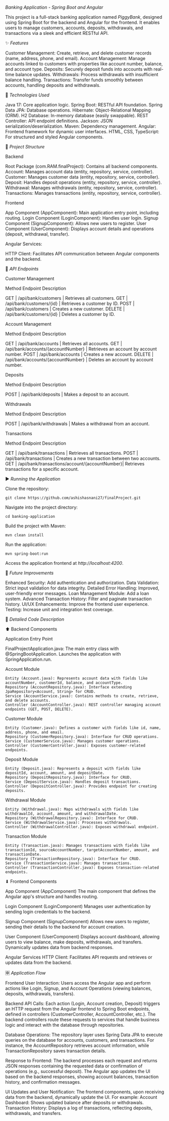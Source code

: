 *Banking Application - Spring Boot and Angular*

This project is a full-stack banking application named *PiggyBank*, designed using Spring Boot for the backend and Angular for the frontend. It enables users to manage customers, accounts, deposits, withdrawals, and transactions via a sleek and efficient RESTful API.

✨ *Features*

Customer Management: Create, retrieve, and delete customer records (name, address, phone, and email).
Account Management: Manage accounts linked to customers with properties like account number, balance, and account type.
Deposits: Securely deposit funds into accounts with real-time balance updates.
Withdrawals: Process withdrawals with insufficient balance handling.
Transactions: Transfer funds smoothly between accounts, handling deposits and withdrawals.

🚀 *Technologies Used*

Java 17: Core application logic.
Spring Boot: RESTful API foundation.
Spring Data JPA: Database operations.
Hibernate: Object-Relational Mapping (ORM).
H2 Database: In-memory database (easily swappable).
REST Controller: API endpoint definitions.
Jackson: JSON serialization/deserialization.
Maven: Dependency management.
Angular: Frontend framework for dynamic user interfaces.
HTML, CSS, TypeScript: For structured and styled Angular components.

📂 *Project Structure*

Backend

Root Package (com.RAM.finalProject): Contains all backend components.
Account: Manages account data (entity, repository, service, controller).
Customer: Manages customer data (entity, repository, service, controller).
Deposit: Handles deposit operations (entity, repository, service, controller).
Withdrawal: Manages withdrawals (entity, repository, service, controller).
Transactions: Manages transactions (entity, repository, service, controller).

Frontend

App Component (AppComponent): Main application entry point, including routing.
Login Component (LoginComponent): Handles user login.
Signup Component (SignupComponent): Allows new users to register.
User Component (UserComponent): Displays account details and operations (deposit, withdrawal, transfer).

Angular Services:

HTTP Client: Facilitates API communication between Angular components and the backend.

🔗 *API Endpoints*

Customer Management

Method Endpoint	Description

GET	        |     /api/bank/customers	          |       Retrieves all customers.
GET	        |     /api/bank/customers/{id}	      |       Retrieves a customer by ID.
POST	    |     /api/bank/customers	          |       Creates a new customer.
DELETE	    |     /api/bank/customers/{id}	      |       Deletes a customer by ID.

Account Management

Method Endpoint Description

GET	      |  /api/bank/accounts	                  |   Retrieves all accounts.
GET	      |  /api/bank/accounts/{accountNumber}	  |   Retrieves an account by account number.
POST	  |  /api/bank/accounts	                  |   Creates a new account.
DELETE	  |  /api/bank/accounts/{accountNumber}	  |   Deletes an account by account number.

Deposits

Method Endpoint	Description

POST  |	/api/bank/deposits |  Makes a deposit to an account.

Withdrawals

Method Endpoint	Description

POST | /api/bank/withdrawals  |	Makes a withdrawal from an account.

Transactions

Method Endpoint	Description

GET	  |  /api/bank/transactions	                       | Retrieves all transactions.
POST  |  /api/bank/transactions	                       | Creates a new transaction between two accounts.
GET	  |  /api/bank/transactions/account/{accountNumber}| Retrieves transactions for a specific account.

▶ *Running the Application*

Clone the repository:

    git clone https://github.com/ashishasnani27/finalProject.git

Navigate into the project directory:

    cd banking-application

Build the project with Maven:

    mvn clean install

Run the application:

    mvn spring-boot:run

Access the application frontend at *http://localhost:4200*.


🌱 *Future Improvements*

Enhanced Security: Add authentication and authorization.
Data Validation: Strict input validation for data integrity.
Detailed Error Handling: Improved, user-friendly error messages.
Loan Management Module: Add a loan system.
Advanced Transaction History: Filter and paginate transaction history.
UI/UX Enhancements: Improve the frontend user experience.
Testing: Increase unit and integration test coverage.

📒 *Detailed Code Description*

⬆ Backend Components

Application Entry Point

FinalProjectApplication.java: The main entry class with @SpringBootApplication. Launches the application with SpringApplication.run.

Account Module

    Entity (Account.java): Represents account data with fields like accountNumber, customerId, balance, and accountType.
    Repository (AccountRepository.java): Interface extending JpaRepository<Account, String> for CRUD.
    Service (AccountService.java): Contains methods to create, retrieve, and delete accounts.
    Controller (AccountController.java): REST controller managing account endpoints (GET, POST, DELETE).

Customer Module

    Entity (Customer.java): Defines a customer with fields like id, name, address, phone, and email.
    Repository (CustomerRepository.java): Interface for CRUD operations.
    Service (CustomerService.java): Manages customer operations.
    Controller (CustomerController.java): Exposes customer-related endpoints.

Deposit Module

    Entity (Deposit.java): Represents a deposit with fields like depositId, account, amount, and depositDate.
    Repository (DepositRepository.java): Interface for CRUD.
    Service (DepositService.java): Handles deposit transactions.
    Controller (DepositController.java): Provides endpoint for creating deposits.

Withdrawal Module

    Entity (Withdrawal.java): Maps withdrawals with fields like withdrawalId, account, amount, and withdrawalDate.
    Repository (WithdrawalRepository.java): Interface for CRUD.
    Service (WithdrawalService.java): Processes withdrawals.
    Controller (WithdrawalController.java): Exposes withdrawal endpoint.

Transaction Module

    Entity (Transaction.java): Manages transactions with fields like transactionId, sourceAccountNumber, targetAccountNumber, amount, and transactionDate.
    Repository (TransactionRepository.java): Interface for CRUD.
    Service (TransactionService.java): Manages transactions.
    Controller (TransactionController.java): Exposes transaction-related endpoints.

⬇ Frontend Components

App Component (AppComponent)
The main component that defines the Angular app's structure and handles routing.

Login Component (LoginComponent)
Manages user authentication by sending login credentials to the backend.

Signup Component (SignupComponent)
Allows new users to register, sending their details to the backend for account creation.

User Component (UserComponent)
Displays account dashboard, allowing users to view balance, make deposits, withdrawals, and transfers.
Dynamically updates data from backend responses.

Angular Services
HTTP Client: Facilitates API requests and retrieves or updates data from the backend.

🈸 *Application Flow*

Frontend User Interaction:
Users access the Angular app and perform actions like Login, Signup, and Account Operations (viewing balances, deposits, withdrawals, transfers).

Backend API Calls:
Each action (Login, Account creation, Deposit) triggers an HTTP request from the Angular frontend to Spring Boot endpoints, defined in controllers (CustomerController, AccountController, etc.).
The backend controllers route these requests to services that handle business logic and interact with the database through repositories.

Database Operations:
The repository layer uses Spring Data JPA to execute queries on the database for accounts, customers, and transactions.
For instance, the AccountRepository retrieves account information, while TransactionRepository saves transaction details.

Response to Frontend:
The backend processes each request and returns JSON responses containing the requested data or confirmation of operations (e.g., successful deposit).
The Angular app updates the UI based on the backend responses, showing account balances, transaction history, and confirmation messages.

UI Updates and User Notification:
The frontend components, upon receiving data from the backend, dynamically update the UI. For example:
    Account Dashboard: Shows updated balance after deposits or withdrawals.
    Transaction History: Displays a log of transactions, reflecting deposits, withdrawals, and transfers.